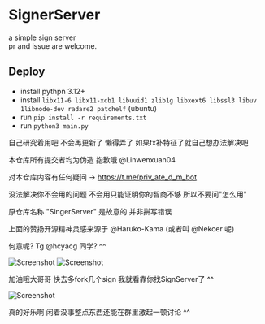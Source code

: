 # SignerServer
a simple sign server  
pr and issue are welcome.

## Deploy
* install pythpn 3.12+
* install `libx11-6 libx11-xcb1 libuuid1 zlib1g libxext6 libssl3 libuv 1libnode-dev radare2 patchelf` (ubuntu)
* run `pip install -r requirements.txt`
* run `python3 main.py`

自己研究着用吧 不会再更新了 懒得弄了 如果tx补特征了就自己想办法解决吧

本仓库所有提交者均为伪造 抱歉哦 @Linwenxuan04

对本仓库内容有任何疑问 -> https://t.me/priv_ate_d_m_bot

没法解决你不会用的问题 不会用只能证明你的智商不够 所以不要问"怎么用"

原仓库名称 "SingerServer" 是故意的 并非拼写错误

上面的赞扬开源精神灵感来源于 @Haruko-Kama (或者叫 @Nekoer 呢)

何意呢? Tg @hcyacg 同学? ^^

![Screenshot](https://github.com/user-attachments/assets/59df81db-d291-4f8d-9522-707d697f96e1)
![Screenshot](https://github.com/user-attachments/assets/fe5484cb-a517-4474-b2f8-1841326969ef)

加油哦大哥哥 快去多fork几个sign 我就看靠你找SignServer了 ^^

![Screenshot](https://github.com/user-attachments/assets/62ea12fa-a123-4f6a-903d-eb5045ae3bf9)

真的好乐啊 闲着没事整点东西还能在群里激起一顿讨论 ^^
